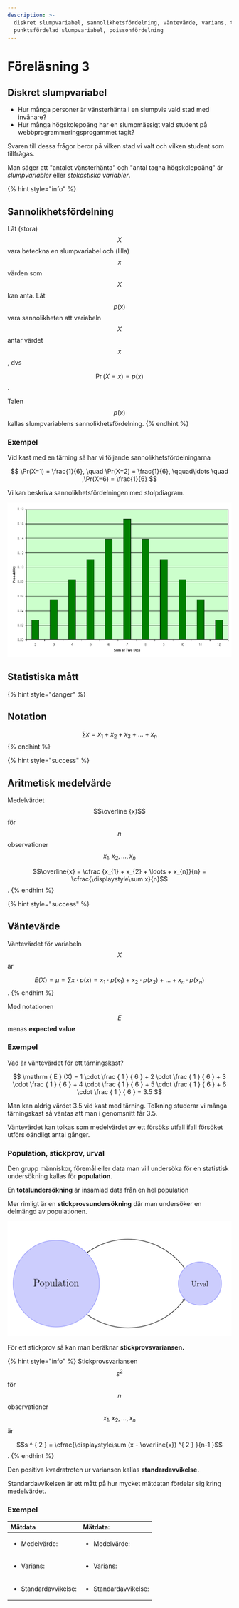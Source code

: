 ```yaml
---
description: >-
  diskret slumpvariabel, sannolikhetsfördelning, väntevärde, varians, två
  punktsfördelad slumpvariabel, poissonfördelning
---
```


# Föreläsning 3

## Diskret slumpvariabel

* Hur många personer är vänsterhänta i en slumpvis vald stad med invånare?
* Hur många högskolepoäng har en slumpmässigt vald student på webbprogrammeringsprogammet tagit?

Svaren till dessa frågor beror på vilken stad vi valt och vilken student som tillfrågas.

Man säger att "antalet vänsterhänta" och "antal tagna högskolepoäng" är _slumpvariabler_ eller _stokastiska variabler_.

{% hint style="info" %}
## Sannolikhetsfördelning

Låt \(stora\) $$X$$ vara beteckna en slumpvariabel och \(lilla\) $$x$$ värden som $$X$$ kan anta. Låt $$p(x)$$ vara sannolikheten att variabeln $$X$$ antar värdet $$x$$ , dvs 

$$ \Pr(X=x) = p(x)$$.

Talen $$p(x)$$ kallas slumpvariablens sannolikhetsfördelning. 
{% endhint %}

### Exempel

Vid kast med en tärning så har vi följande sannolikhetsfördelningarna

$$
\Pr(X=1) = \frac{1}{6}, \quad \Pr(X=2) = \frac{1}{6},  \qquad\ldots \quad ,\Pr(X=6)
= \frac{1}{6}
$$

Vi kan beskriva sannolikhetsfördelningen med stolpdiagram.

![Sannolikhetsf&#xF6;rdelning av summan av tv&#xE5; t&#xE4;rningar](../.gitbook/assets/dice_distribution_.png)

## Statistiska mått

{% hint style="danger" %}
## Notation

$$\displaystyle\sum x = x_1 + x_2 + x_3 +\ldots + x_n$$ 
{% endhint %}

{% hint style="success" %}
## Aritmetisk medelvärde

Medelvärdet $$\overline {x}$$ för $$n$$ observationer $$ x _{1} , x_{2} , \ldots , x _ {n}$$ 

$$\overline{x} = \cfrac {x_{1} + x_{2} + \ldots + x_{n}}{n} = \cfrac{\displaystyle\sum x}{n}$$ .
{% endhint %}

{% hint style="success" %}
## Väntevärde

Väntevärdet för variabeln $$X$$ är

$$E ( X ) = \mu = \displaystyle\sum x \cdot p ( x ) = x_1 \cdot p(x_1) + x_2 \cdot p(x_2) + \ldots + x_n \cdot p(x_n)$$.
{% endhint %}

Med notationen$$E$$ menas **expected value** 

### Exempel

Vad är väntevärdet för ett tärningskast?

$$
\mathrm { E } (X) = 1 \cdot \frac { 1 } { 6 } + 2 \cdot \frac { 1 } { 6 } + 3 \cdot \frac { 1 } { 6 } + 4 \cdot \frac { 1 } { 6 } + 5 \cdot \frac { 1 } { 6 } + 6 \cdot \frac { 1 } { 6 } = 3.5
$$

Man kan aldrig värdet 3.5 vid kast med tärning. Tolkning studerar vi många tärningskast så väntas att man i genomsnitt får 3.5.

Väntevärdet kan tolkas som medelvärdet av ett försöks utfall ifall försöket utförs oändligt antal gånger.

### Population, stickprov, urval

Den grupp människor, föremål eller data man vill undersöka för en statistisk undersökning kallas för **population**.

En **totalundersökning** är insamlad data från en hel population

Mer rimligt är en **stickprovsundersökning** där man undersöker en delmängd av populationen.

![](../.gitbook/assets/urval.png)

För ett stickprov så kan man beräknar **stickprovsvariansen.**

{% hint style="info" %}
Stickprovsvariansen $$s^2$$ för $$n$$ observationer $$x_1,x_2, \ldots ,x_n$$ är

 $$s ^ { 2 } = \cfrac{\displaystyle\sum (x - \overline{x}) ^{ 2 } }{n-1 }$$ .
{% endhint %}

Den positiva kvadratroten ur variansen kallas **standardavvikelse.**

Standardavvikelsen är ett mått på hur mycket mätdatan fördelar sig kring medelvärdet.

### Exempel

<table>
  <thead>
    <tr>
      <th style="text-align:left">M&#xE4;tdata</th>
      <th style="text-align:left">M&#xE4;tdata:</th>
    </tr>
  </thead>
  <tbody>
    <tr>
      <td style="text-align:left">
        <p></p>
        <ul>
          <li>Medelv&#xE4;rde:</li>
        </ul>
      </td>
      <td style="text-align:left">
        <p></p>
        <ul>
          <li>Medelv&#xE4;rde:</li>
        </ul>
      </td>
    </tr>
    <tr>
      <td style="text-align:left">
        <p></p>
        <ul>
          <li>Varians:</li>
        </ul>
      </td>
      <td style="text-align:left">
        <p></p>
        <ul>
          <li>Varians:</li>
        </ul>
      </td>
    </tr>
    <tr>
      <td style="text-align:left">
        <p></p>
        <ul>
          <li>Standardavvikelse:</li>
        </ul>
      </td>
      <td style="text-align:left">
        <p></p>
        <ul>
          <li>Standardavvikelse:</li>
        </ul>
      </td>
    </tr>
  </tbody>
</table>



